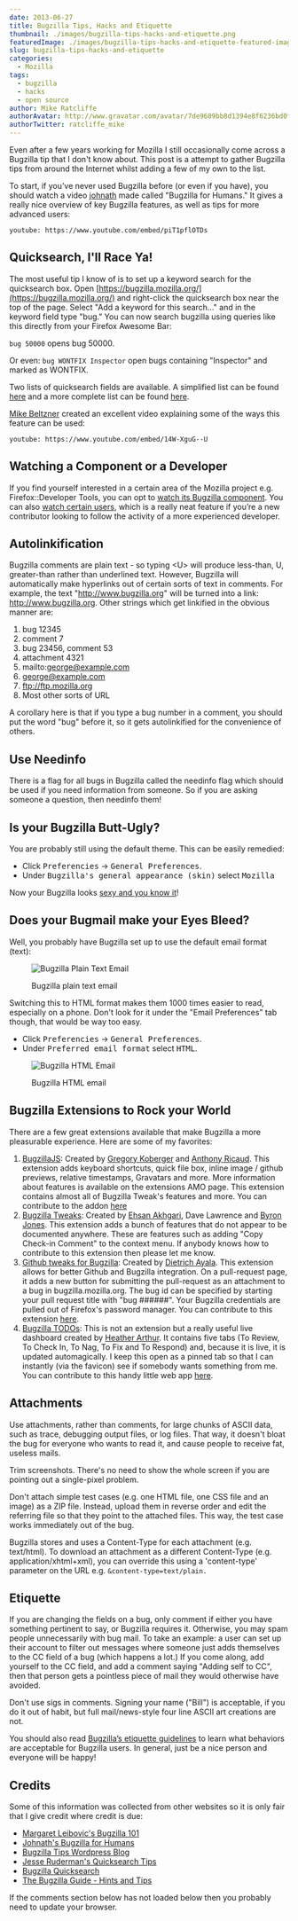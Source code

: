 ```yaml
---
date: 2013-06-27
title: Bugzilla Tips, Hacks and Etiquette
thumbnail: ./images/bugzilla-tips-hacks-and-etiquette.png
featuredImage: ./images/bugzilla-tips-hacks-and-etiquette-featured-image.png
slug: bugzilla-tips-hacks-and-etiquette
categories:
  - Mozilla
tags:
  - bugzilla
  - hacks
  - open source
author: Mike Ratcliffe
authorAvatar: http://www.gravatar.com/avatar/7de9609bb8d1394e8f6236bd0fac2d7b.jpg
authorTwitter: ratcliffe_mike
---
```


Even after a few years working for Mozilla I still occasionally come across a Bugzilla tip that I don't know about. This post is a attempt to gather Bugzilla tips from around the Internet whilst adding a few of my own to the list.

To start, if you’ve never used Bugzilla before (or even if you have), you should watch a video [johnath](https://twitter.com/johnath) made called "Bugzilla for Humans." It gives a really nice overview of key Bugzilla features, as well as tips for more advanced users:

`youtube: https://www.youtube.com/embed/piT1pflOTDs`

## Quicksearch, I'll Race Ya!

The most useful tip I know of is to set up a keyword search for the quicksearch box. Open [https://bugzilla.mozilla.org/](https://bugzilla.mozilla.org/) and right-click the quicksearch box near the top of the page. Select "Add a keyword for this search&hellip;" and in the keyword field type "bug." You can now search bugzilla using queries like this directly from your Firefox Awesome Bar:

`bug 50000` opens bug 50000.

Or even:
`bug WONTFIX Inspector` open bugs containing "Inspector" and marked as WONTFIX.

Two lists of quicksearch fields are available. A simplified list can be found [here](http://www.squarefree.com/bugzilla/quicksearch-help.html) and a more complete list can be found [here](https://bugzilla.mozilla.org/page.cgi?id=quicksearch.html).

[Mike Beltzner](http://twitter.com/beltzner) created an excellent video explaining some of the ways this feature can be used:

`youtube: https://www.youtube.com/embed/14W-XguG--U`

## Watching a Component or a Developer

If you find yourself interested in a certain area of the Mozilla project e.g. Firefox::Developer Tools, you can opt to [watch its Bugzilla component](https://bugzilla.mozilla.org/userprefs.cgi?tab=component_watch). You can also [watch certain users](https://bugzilla.mozilla.org/userprefs.cgi?tab=email), which is a really neat feature if you’re a new contributor looking to follow the activity of a more experienced developer.

## Autolinkification

Bugzilla comments are plain text - so typing &lt;U&gt; will produce less-than, U, greater-than rather than underlined text. However, Bugzilla will automatically make hyperlinks out of certain sorts of text in comments. For example, the text "http://www.bugzilla.org" will be turned into a link: http://www.bugzilla.org. Other strings which get linkified in the obvious manner are:

1. bug 12345
2. comment 7
3. bug 23456, comment 53
4. attachment 4321
5. mailto:george@example.com
6. george@example.com
7. ftp://ftp.mozilla.org
8. Most other sorts of URL

A corollary here is that if you type a bug number in a comment, you should put the word "bug" before it, so it gets autolinkified for the convenience of others.

## Use Needinfo

There is a flag for all bugs in Bugzilla called the needinfo flag which should be used if you need information from someone. So if you are asking someone a question, then needinfo them!

## Is your Bugzilla Butt-Ugly?

You are probably still using the default theme. This can be easily remedied:

- Click <kbd>Preferencies</kbd> &rarr; <kbd>General Preferences</kbd>.
- Under <kbd>Bugzilla's general appearance (skin)</kbd> select <kbd>Mozilla</kbd>

Now your Bugzilla looks [sexy and you know it](http://www.youtube.com/watch?v=R2iOCHhJVhE)!

## Does your Bugmail make your Eyes Bleed?

Well, you probably have Bugzilla set up to use the default email format (text):

<figure>

![Bugzilla Plain Text Email](images/bugzilla-plain-text-email.jpg)

  <figcaption>Bugzilla plain text email</figcaption>
</figure>

Switching this to HTML format makes them 1000 times easier to read, especially on a phone. Don't look for it under the "Email Preferences" tab though, that would be way too easy.

- Click <kbd>Preferencies</kbd> &rarr; <kbd>General Preferences</kbd>.
- Under <kbd>Preferred email format</kbd> select <kbd>HTML</kbd>.

<figure>

![Bugzilla HTML Email](images/bugzilla-html-email.jpg)

  <figcaption>Bugzilla HTML email</figcaption>
</figure>

## Bugzilla Extensions to Rock your World

There are a few great extensions available that make Bugzilla a more pleasurable experience. Here are some of my favorites:

1. [BugzillaJS](https://addons.mozilla.org/firefox/addon/bugzillajs/): Created by [Gregory Koberger](https://twitter.com/gkoberger) and [Anthony Ricaud](https://twitter.com/rik24d). This extension adds keyboard shortcuts, quick file box, inline image / github previews, relative timestamps, Gravatars and more. More information about features is available on the extensions AMO page. This extension contains almost all of Bugzilla Tweak's features and more. You can contribute to the addon [here](https://github.com/gkoberger/BugzillaJS)
2. [Bugzilla Tweaks](https://addons.mozilla.org/firefox/addon/bugzilla-tweaks/): Created by [Ehsan Akhgari](https://twitter.com/ehsanakhgari), Dave Lawrence and [Byron Jones](https://twitter.com/globau). This extension adds a bunch of features that do not appear to be documented anywhere. These are features such as adding "Copy Check-in Comment" to the context menu. If anybody knows how to contribute to this extension then please let me know.
3. [Github tweaks for Bugzilla](https://addons.mozilla.org/firefox/addon/github-tweaks-for-bugzilla/): Created by [Dietrich Ayala](https://twitter.com/dietrich). This extension allows for better Github and Bugzilla integration. On a pull-request page, it adds a new button for submitting the pull-request as an attachment to a bug in bugzilla.mozilla.org. The bug id can be specified by starting your pull request title with "bug ######". Your Bugzilla credentials are pulled out of Firefox's password manager. You can contribute to this extension [here](https://github.com/autonome/Github-Bugzilla-Tweaks).
4. [Bugzilla TODOs](http://harthur.github.io/bugzilla-todos/): This is not an extension but a really useful live dashboard created by [Heather Arthur](https://twitter.com/harthvader). It contains five tabs (To Review, To Check In, To Nag, To Fix and To Respond) and, because it is live, it is updated automagically. I keep this open as a pinned tab so that I can instantly (via the favicon) see if somebody wants something from me. You can contribute to this handy little web app [here](https://github.com/harthur/bugzilla-todos).

## Attachments

Use attachments, rather than comments, for large chunks of ASCII data, such as trace, debugging output files, or log files. That way, it doesn't bloat the bug for everyone who wants to read it, and cause people to receive fat, useless mails.

Trim screenshots. There's no need to show the whole screen if you are pointing out a single-pixel problem.

Don't attach simple test cases (e.g. one HTML file, one CSS file and an image) as a ZIP file. Instead, upload them in reverse order and edit the referring file so that they point to the attached files. This way, the test case works immediately out of the bug.

Bugzilla stores and uses a Content-Type for each attachment (e.g. text/html). To download an attachment as a different Content-Type (e.g. application/xhtml+xml), you can override this using a 'content-type' parameter on the URL e.g. `&content-type=text/plain.`

## Etiquette

If you are changing the fields on a bug, only comment if either you have something pertinent to say, or Bugzilla requires it. Otherwise, you may spam people unnecessarily with bug mail. To take an example: a user can set up their account to filter out messages where someone just adds themselves to the CC field of a bug (which happens a lot.) If you come along, add yourself to the CC field, and add a comment saying "Adding self to CC", then that person gets a pointless piece of mail they would otherwise have avoided.

Don't use sigs in comments. Signing your name ("Bill") is acceptable, if you do it out of habit, but full mail/news-style four line ASCII art creations are not.

You should also read [Bugzilla’s etiquette guidelines](https://bugzilla.mozilla.org/page.cgi?id=etiquette.html) to learn what behaviors are acceptable for Bugzilla users. In general, just be a nice person and everyone will be happy!

## Credits

Some of this information was collected from other websites so it is only fair that I give credit where credit is due:

- [Margaret Leibovic's Bugzilla 101](http://blog.margaretleibovic.com/post/36893756730/bugzilla-101)
- [Johnath's Bugzilla for Humans](http://blog.johnath.com/2010/02/04/bugzilla-for-humans/)
- [Bugzilla Tips Wordpress Blog](http://bugzillatips.wordpress.com/)
- [Jesse Ruderman's Quicksearch Tips](http://www.squarefree.com/bugzilla/quicksearch-help.html)
- [Bugzilla Quicksearch](https://bugzilla.mozilla.org/page.cgi?id=quicksearch.html)
- [The Bugzilla Guide - Hints and Tips](http://www.bugzilla.org/docs/2.18/html/hintsandtips.html)

If the comments section below has not loaded below then you probably need to update your browser.
